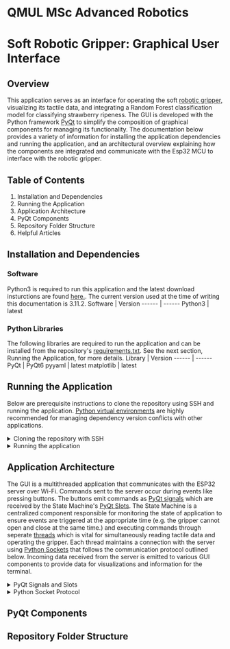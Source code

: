 # QMUL MSc Advanced Robotics
# Soft Robotic Gripper: Graphical User Interface

## Overview
This application serves as an interface for operating the soft [robotic gripper,]() visualizing its tactile data, and integrating a Random Forest classification model for classifying strawberry ripeness. The GUI is developed with the Python framework [PyQt]() to simplify the composition of graphical components for managing its functionality. The documentation below provides a variety of information for installing the application dependencies and running the application, and an architectural overview explaining how the components are integrated and communicate with the Esp32 MCU to interface with the robotic gripper.

## Table of Contents
1. Installation and Dependencies
2. Running the Application
3. Application Architecture
4. PyQt Components
5. Repository Folder Structure
6. Helpful Articles

## Installation and Dependencies
### Software
Python3 is required to run this application and the latest download insturctions are found [here.](https://www.python.org/downloads/ "Python Downloads"). The current version used at the time of writing this documentation is 3.11.2.
Software     | Version
------      | ------
Python3        | latest

### Python Libraries
The following libraries are required to run the application and can be installed from the repository's [requirements.txt](https://github.com/gpoell/qmul-rbh-gui/blob/main/requirements.txt). See the next section, Running the Application, for more details. 
Library     | Version
------      | ------
PyQt        | PyQt6
pyyaml      | latest
matplotlib  | latest

## Running the Application
Below are prerequisite instructions to clone the repository using SSH and running the application. [Python virtual environments](https://docs.python.org/3/library/venv.html) are highly recommended for managing dependency version conflicts with other applications.

<details>
<summary>Cloning the repository with SSH</summary>

1. Install the latest version of [Python](https://www.python.org/downloads/ "Python Downloads")
2. Connect to your GitHub account with SSH: [Connecting to GitHub with SSH](https://docs.github.com/en/authentication/connecting-to-github-with-ssh "Connecting to GitHub with SSH"). Specifically use the instructions below
    1. <https://docs.github.com/en/authentication/connecting-to-github-with-ssh/generating-a-new-ssh-key-and-adding-it-to-the-ssh-agent>
    2. <https://docs.github.com/en/authentication/connecting-to-github-with-ssh/adding-a-new-ssh-key-to-your-github-account>
3. Clone the repository: `git@github.com:gpoell/qmul-rbh-gui.git`
</details>

<details>
<summary>Running the application</summary>

1. Create a [python virtual environment](https://docs.python.org/3/library/venv.html) at the root directory level of the repository
    1. `cd qmul-rbh-gui`
    2. `python -m venv .`
2. Activate the virtual environment and install dependencies
    1. `. Scripts/activate`
    2. `pip install -r requirements.txt`
</details>


## Application Architecture
The GUI is a multithreaded application that communicates with the ESP32 server over Wi-Fi. Commands sent to the server occur during events like pressing buttons. The buttons emit commands as [PyQt signals]() which are received by the State Machine's [PyQt Slots](). The State Machine is a centralized component responsible for monitoring the state of application to ensure events are triggered at the appropriate time (e.g. the gripper cannot open and close at the same time.) and executing commands through seperate [threads]() which is vital for simultaneously reading tactile data and operating the gripper. Each thread maintains a connection with the server using [Python Sockets]() that follows the communication protocol outlined below. Incoming data received from the server is emitted to various GUI components to provide data for visualizations and information for the terminal.

<details>
<summary>PyQt Signals and Slots</summary>

[PyQt Signals and Slots]() are the primary mechanisms for how the various components communicate with each other. Components can emit signals of a specific type to be received by other components with slots that are actively listening for those signals. The functionality of pressing the connect button to read tactile data from the gripper and display the data on the console is an example of how to use signals and slots, and is outlined in detail below.

When the Connect button (line 18) is clicked, it executes the emit_signal() function (line 19) which broadcasts a signal with the command and signal name (line 6).

<b>SensorControls.py</b>

`6.     sig_state_command = Signal(str, name="stateCommand")`  
`18.    self.connect_btn = QPushButton("Connect")`  
`19.    self.connect_btn.clicked.connect(lambda: self.emit_signal("connect"))`  
`33.    self.sig_state_command.emit(command)`

The State Machine has a slot decorator (line 41) that actively listens for string signals with the name "stateCommand" and uses the value to process the command in its exec() method (line 42). This creates a new thread which executes the Tactile Sensor connect method (line 60).

<b>StateMachine.py</b>

`41.     @Slot(str, name="stateCommand")`  
`42.     def exec(self, command):`  
`58.     case "connect":`  
`60.     worker = ThreadWorker(self.tactile_sensor.connect)`

The Tactile Sensor connect method (line 31) reads data from the tactile sensor and emits it under a new signal (line 22; 54).

<b>TactileSensor.py</b>

`22.     sig_tactile_data = Signal(tuple, name='tactileData')`  
`54.     self.sig_tactile_data.emit((batch[0], batch[1], batch[2]))`

The Console contains a slot that actively listens for signals with a tuple type and "tactileData" name to display.

<b>Console.py</b>

`19.     @Slot(tuple, name="tactileData")`  
`20.     def tactile_data_format(self, data):`

</details>

<details>
<summary>Python Socket Protocol</summary>

</details>

## PyQt Components

 
## Repository Folder Structure
